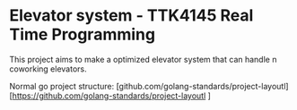 # Elevator system - TTK4145 Real Time Programming
This project aims to make a optimized elevator system that can handle n coworking elevators.


Normal go project structure: [github.com/golang-standards/project-layoutl][https://github.com/golang-standards/project-layoutl ]


